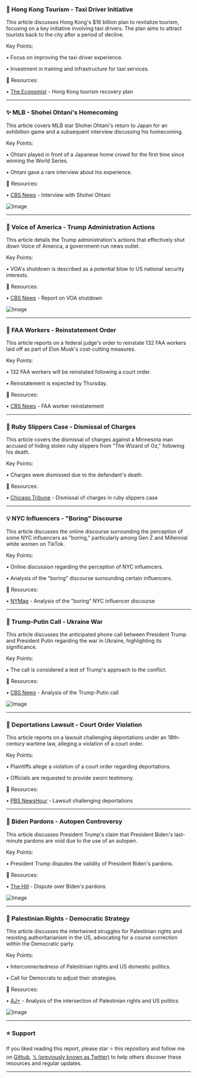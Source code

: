 ### 🤖 Hong Kong Tourism - Taxi Driver Initiative

This article discusses Hong Kong's $16 billion plan to revitalize tourism, focusing on a key initiative involving taxi drivers.  The plan aims to attract tourists back to the city after a period of decline.

Key Points:

•  Focus on improving the taxi driver experience.

•  Investment in training and infrastructure for taxi services.


🔗 Resources:

• [The Economist](https://x.com/TheEconomist/status/1901792236830183852) - Hong Kong tourism recovery plan


---
### ✨ MLB - Shohei Ohtani's Homecoming

This article covers MLB star Shohei Ohtani's return to Japan for an exhibition game and a subsequent interview discussing his homecoming.

Key Points:

• Ohtani played in front of a Japanese home crowd for the first time since winning the World Series.

• Ohtani gave a rare interview about his experience.


🔗 Resources:

• [CBS News](https://x.com/CBSEveningNews/status/1901774172188991992) - Interview with Shohei Ohtani

![Image](https://pbs.twimg.com/amplify_video_thumb/1901773997282381824/img/Jaa0-D3zk405EebY.jpg)


---
### 🤖 Voice of America - Trump Administration Actions

This article details the Trump administration's actions that effectively shut down Voice of America, a government-run news outlet.

Key Points:

• VOA's shutdown is described as a potential blow to US national security interests.


🔗 Resources:

• [CBS News](https://x.com/CBSEveningNews/status/1901770182546313584) - Report on VOA shutdown

![Image](https://pbs.twimg.com/amplify_video_thumb/1901770055110557696/img/PDTIt7jFdXU-fimP.jpg)


---
### 🤖 FAA Workers - Reinstatement Order

This article reports on a federal judge's order to reinstate 132 FAA workers laid off as part of Elon Musk's cost-cutting measures.

Key Points:

•  132 FAA workers will be reinstated following a court order.

•  Reinstatement is expected by Thursday.


🔗 Resources:

• [CBS News](https://x.com/CBSEveningNews/status/1901770252561616995) - FAA worker reinstatement


---
### 🤖 Ruby Slippers Case - Dismissal of Charges

This article covers the dismissal of charges against a Minnesota man accused of hiding stolen ruby slippers from "The Wizard of Oz," following his death.

Key Points:

• Charges were dismissed due to the defendant's death.


🔗 Resources:

• [Chicago Tribune](https://x.com/chicagotribune/status/1901759963640275284) - Dismissal of charges in ruby slippers case


---
### 💡 NYC Influencers - "Boring" Discourse

This article discusses the online discourse surrounding the perception of some NYC influencers as "boring," particularly among Gen Z and Millennial white women on TikTok.

Key Points:

•  Online discussion regarding the perception of NYC influencers.

•  Analysis of the "boring" discourse surrounding certain influencers.


🔗 Resources:

• [NYMag](https://x.com/NYMag/status/1901759800519831641) - Analysis of the "boring" NYC influencer discourse


---
### 🤖 Trump-Putin Call - Ukraine War

This article discusses the anticipated phone call between President Trump and President Putin regarding the war in Ukraine, highlighting its significance.

Key Points:

•  The call is considered a test of Trump's approach to the conflict.


🔗 Resources:

• [CBS News](https://x.com/CBSNews/status/1901755779473949033) - Analysis of the Trump-Putin call

![Image](https://pbs.twimg.com/ext_tw_video_thumb/1901755555061854208/pu/img/EQraWv77llj2g9uj.jpg)


---
### 🤖 Deportations Lawsuit - Court Order Violation

This article reports on a lawsuit challenging deportations under an 18th-century wartime law, alleging a violation of a court order.

Key Points:

• Plaintiffs allege a violation of a court order regarding deportations.

• Officials are requested to provide sworn testimony.


🔗 Resources:

• [PBS NewsHour](https://x.com/NewsHour/status/1901748629700071626) - Lawsuit challenging deportations


---
### 🤖 Biden Pardons - Autopen Controversy

This article discusses President Trump's claim that President Biden's last-minute pardons are void due to the use of an autopen.

Key Points:

•  President Trump disputes the validity of President Biden's pardons.


🔗 Resources:

• [The Hill](https://x.com/thehill/status/1901745709600342485) -  Dispute over Biden's pardons

![Image](https://pbs.twimg.com/ext_tw_video_thumb/1901745062075072512/pu/img/czJFfCAmhu5P-ycV.jpg)


---
### 🤖 Palestinian Rights - Democratic Strategy

This article discusses the intertwined struggles for Palestinian rights and resisting authoritarianism in the US, advocating for a course correction within the Democratic party.

Key Points:

•  Interconnectedness of Palestinian rights and US domestic politics.

•  Call for Democrats to adjust their strategies.


🔗 Resources:

• [AJ+](https://x.com/ajplus/status/1901742084991910289) -  Analysis of the intersection of Palestinian rights and US politics

![Image](https://pbs.twimg.com/amplify_video_thumb/1900563824194826240/img/96Kpyg47FyECgoN8.jpg)


---

### ⭐️ Support

If you liked reading this report, please star ⭐️ this repository and follow me on [Github](https://github.com/Drix10), [𝕏 (previously known as Twitter)](https://x.com/DRIX_10_) to help others discover these resources and regular updates.

---
